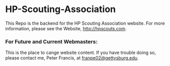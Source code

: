 # HP-Scouting-Association

This Repo is the backend for the HP Scouting Association website. For more information, please see the Website, http://hpscouts.com.


### For Future and Current Webmasters:

This is the place to cange website content. If you have trouble doing so, please contact me, Peter Francis, at franpe02@gettysburg.edu.

